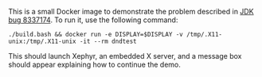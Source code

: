 This is a small Docker image to demonstrate the problem described in [JDK bug 8337174](https://bugs.java.com/bugdatabase/view_bug?bug_id=JDK-8337174).  To run it, use the following command:

`./build.bash && docker run -e DISPLAY=$DISPLAY -v /tmp/.X11-unix:/tmp/.X11-unix -it --rm dndtest`

This should launch Xephyr, an embedded X server, and a message box should appear explaining how to continue the demo.
